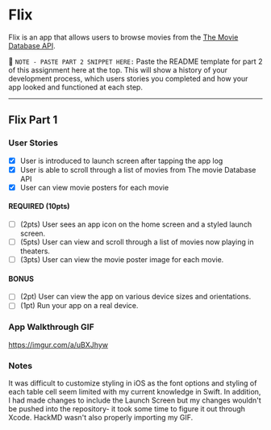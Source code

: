 # Flix

Flix is an app that allows users to browse movies from the [The Movie Database API](http://docs.themoviedb.apiary.io/#).

📝 `NOTE - PASTE PART 2 SNIPPET HERE:` Paste the README template for part 2 of this assignment here at the top. This will show a history of your development process, which users stories you completed and how your app looked and functioned at each step.

---

## Flix Part 1

### User Stories
- [x] User is introduced to launch screen after tapping the app log
- [x] User is able to scroll through a list of movies from The movie Database API
- [x] User can view movie posters for each movie

#### REQUIRED (10pts)
- [ ] (2pts) User sees an app icon on the home screen and a styled launch screen.
- [ ] (5pts) User can view and scroll through a list of movies now playing in theaters.
- [ ] (3pts) User can view the movie poster image for each movie.

#### BONUS
- [ ] (2pt) User can view the app on various device sizes and orientations.
- [ ] (1pt) Run your app on a real device.

### App Walkthrough GIF
https://imgur.com/a/uBXJhyw

### Notes
It was difficult to customize styling in iOS as the font options and styling of each table cell seem limited with my current knowledge in Swift. In addition, I had made changes to include the Launch Screen but my changes wouldn't be pushed into the repository- it took some time to figure it out through Xcode. HackMD wasn't also properly importing my GIF. 
